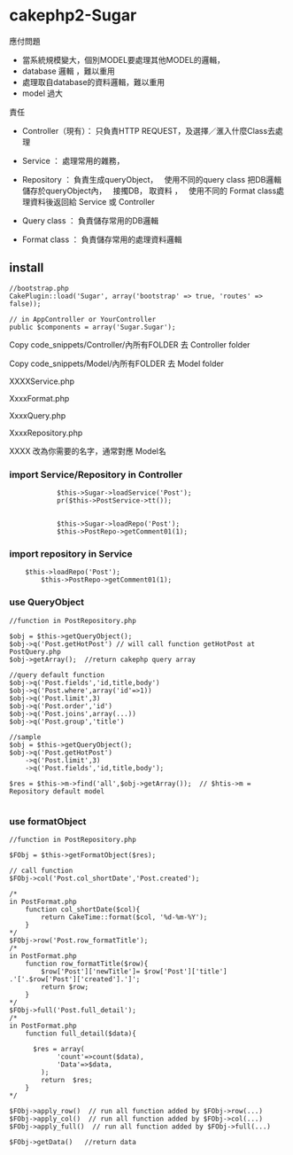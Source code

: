 # cakephp2-Sugar

應付問題

 * 當系統規模變大，個別MODEL要處理其他MODEL的邏輯，
 * database 邏輯 ，難以重用
 * 處理取自database的資料邏輯，難以重用
 * model 過大

責任

 * Controller（現有）： 只負責HTTP REQUEST，及選擇／滙入什麼Class去處理

 * Service	： 處理常用的雜務，

 * Repository	： 負責生成queryObject，
		    使用不同的query class 把DB邏輯儲存於queryObject內，
		    接擉DB， 取資料 ， 
		    使用不同的 Format class處理資料後返回給 Service 或 Controller
		    
 * Query class	： 負責儲存常用的DB邏輯

 * Format class	： 負責儲存常用的處理資料邏輯





## install
```
//bootstrap.php
CakePlugin::load('Sugar', array('bootstrap' => true, 'routes' => false));

// in AppController or YourController
public $components = array('Sugar.Sugar');
```

Copy code_snippets/Controller/內所有FOLDER 去 Controller folder

Copy code_snippets/Model/內所有FOLDER 去 Model folder

XXXXService.php

XxxxFormat.php

XxxxQuery.php

XxxxRepository.php


XXXX 改為你需要的名字，通常對應 Model名


### import Service/Repository in Controller
```
			$this->Sugar->loadService('Post');
			pr($this->PostService->tt());


			$this->Sugar->loadRepo('Post');
			$this->PostRepo->getComment01(1);
```

### import repository in Service
```
    $this->loadRepo('Post');    
		$this->PostRepo->getComment01(1);
```

### use QueryObject
```
//function in PostRepository.php  

$obj = $this->getQueryObject();
$obj->q('Post.getHotPost') // will call function getHotPost at PostQuery.php  
$obj->getArray();  //return cakephp query array

//query default function
$obj->q('Post.fields','id,title,body') 
$obj->q('Post.where',array('id'=>1)) 
$obj->q('Post.limit',3) 
$obj->q('Post.order','id') 
$obj->q('Post.joins',array(...)) 
$obj->q('Post.group','title')

//sample
$obj = $this->getQueryObject();
$obj->q('Post.getHotPost')
    ->q('Post.limit',3)
    ->q('Post.fields','id,title,body');
    
$res = $this->m->find('all',$obj->getArray());  // $htis->m = Repository default model
 
```
### use formatObject
```
//function in PostRepository.php  

$FObj = $this->getFormatObject($res);

// call function
$FObj->col('Post.col_shortDate','Post.created');

/*
in PostFormat.php
    function col_shortDate($col){
        return CakeTime::format($col, '%d-%m-%Y');
    }
*/
$FObj->row('Post.row_formatTitle');
/*
in PostFormat.php
    function row_formatTitle($row){
        $row['Post']['newTitle']= $row['Post']['title'] .'['.$row['Post']['created'].']';
        return $row;
    }
*/
$FObj->full('Post.full_detail');
/*
in PostFormat.php
    function full_detail($data){
      
      $res = array(
            'count'=>count($data),
            'Data'=>$data,
        );
        return  $res;
    }
*/

$FObj->apply_row()  // run all function added by $FObj->row(...) 
$FObj->apply_col()  // run all function added by $FObj->col(...) 
$FObj->apply_full()  // run all function added by $FObj->full(...) 

$FObj->getData()   //return data
```


